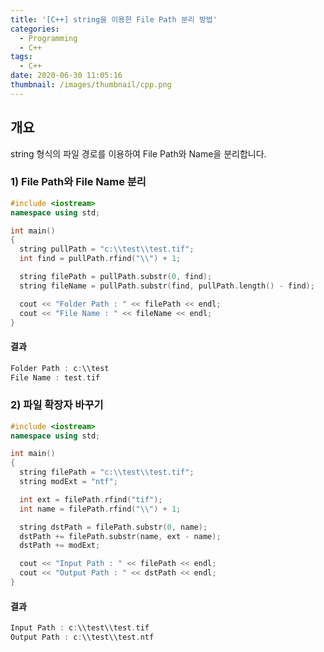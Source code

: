 ```yaml
---
title: '[C++] string을 이용한 File Path 분리 방법'
categories:
  - Programming
  - C++
tags:
  - C++
date: 2020-06-30 11:05:16
thumbnail: /images/thumbnail/cpp.png
---
```


## 개요

string 형식의 파일 경로를 이용하여 File Path와 Name을 분리합니다.

### 1) File Path와 File Name 분리

```cpp
#include <iostream>
namespace using std;

int main()
{
  string pullPath = "c:\\test\\test.tif";
  int find = pullPath.rfind("\\") + 1;

  string filePath = pullPath.substr(0, find);
  string fileName = pullPath.substr(find, pullPath.length() - find);

  cout << "Folder Path : " << filePath << endl;
  cout << "File Name : " << fileName << endl;
}
```

#### 결과

```cpp
Folder Path : c:\\test
File Name : test.tif
```

### 2) 파일 확장자 바꾸기

```cpp
#include <iostream>
namespace using std;

int main()
{
  string filePath = "c:\\test\\test.tif";
  string modExt = "ntf";

  int ext = filePath.rfind("tif");
  int name = filePath.rfind("\\") + 1;

  string dstPath = filePath.substr(0, name);
  dstPath += filePath.substr(name, ext - name);
  dstPath += modExt;

  cout << "Input Path : " << filePath << endl;
  cout << "Output Path : " << dstPath << endl;
}
```

#### 결과

```cpp
Input Path : c:\\test\\test.tif
Output Path : c:\\test\\test.ntf
```
